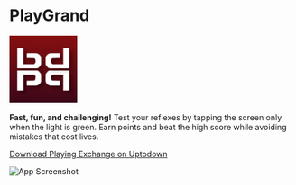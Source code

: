 # PlayGrand

<img src="playgrand-appicon.png" width="120" alt="Home Screen">

**Fast, fun, and challenging!** Test your reflexes by tapping the screen only when the light is green. Earn points and beat the high score while avoiding mistakes that cost lives.

[Download Playing Exchange on Uptodown](https://com-jbc-playgrand.en.uptodown.com/android)

![App Screenshot](screenshot1.png)
